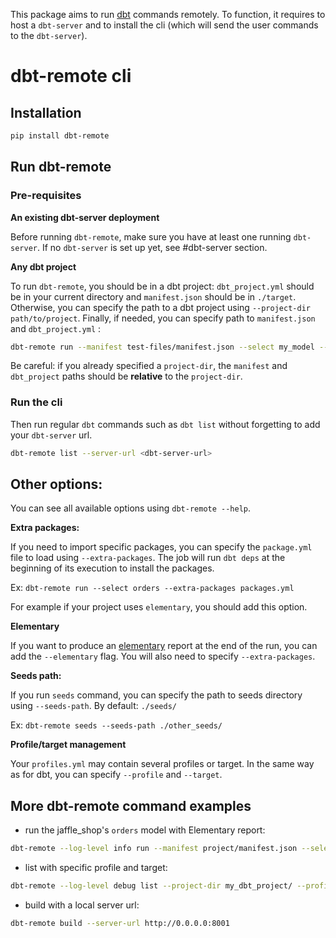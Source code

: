 This package aims to run [dbt][dbt-url] commands remotely. To function, it requires to host a ```dbt-server``` and to install the cli (which will send the user commands to the ```dbt-server```).

# dbt-remote cli

## Installation

```sh
pip install dbt-remote
```

## Run dbt-remote

### Pre-requisites

**An existing dbt-server deployment**

Before running ```dbt-remote```, make sure you have at least one running ```dbt-server```. If no ```dbt-server``` is set up yet, see #dbt-server section.

**Any dbt project**

To run ```dbt-remote```, you should be in a dbt project: ```dbt_project.yml``` should be in your current directory and ```manifest.json``` should be in ```./target```. Otherwise, you can specify the path to a dbt project using ```--project-dir path/to/project```. Finally, if needed, you can specify path to ```manifest.json``` and ```dbt_project.yml``` :

```sh
dbt-remote run --manifest test-files/manifest.json --select my_model --dbt_project test-files/dbt_project.yml
```

Be careful: if you already specified a ```project-dir```, the ```manifest``` and ```dbt_project``` paths should be **relative** to the ```project-dir```.

### Run the cli

Then run regular ```dbt``` commands such as ```dbt list``` without forgetting to add your ```dbt-server``` url.
```sh
dbt-remote list --server-url <dbt-server-url>
```

## Other options:

You can see all available options using ```dbt-remote --help```.


**Extra packages:**

If you need to import specific packages, you can specify the ```package.yml``` file to load using ```--extra-packages```. The job will run ```dbt deps``` at the beginning of its execution to install the packages.

Ex: ```dbt-remote run --select orders --extra-packages packages.yml```

For example if your project uses ```elementary```, you should add this option.


**Elementary**

If you want to produce an [elementary][elementary-url] report at the end of the run, you can add the ```--elementary``` flag. You will also need to specify ```--extra-packages```.


**Seeds path:**

If you run ```seeds``` command, you can specify the path to seeds directory using ```--seeds-path```. By default: ```./seeds/```

Ex: ```dbt-remote seeds --seeds-path ./other_seeds/```


**Profile/target management**

Your ```profiles.yml``` may contain several profiles or target. In the same way as for dbt, you can specify ```--profile``` and ```--target```.

## More dbt-remote command examples

- run the jaffle_shop's ```orders``` model with Elementary report:

```sh
dbt-remote --log-level info run --manifest project/manifest.json --select orders --dbt_project project/dbt_project.yml --extra-packages project/packages.yml --elementary
```

- list with specific profile and target:

```sh
dbt-remote --log-level debug list --project-dir my_dbt_project/ --profile my_profile --target dev
```

- build with a local server url:

```sh
dbt-remote build --server-url http://0.0.0.0:8001
```

[//]: #

   [git-repo-url]: <https://github.com/artefactory-fr/dbt-server>
   [dbt-url]: <https://www.getdbt.com/>
   [elementary-url]: <https://www.elementary-data.com/>
